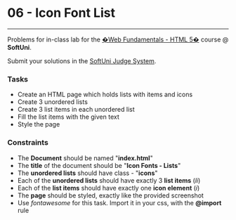 # 06 - Icon Font List
------
Problems for in-class lab for the [�Web Fundamentals - HTML 5�](https://softuni.bg/trainings/2265/web-fundamentals-html5-january-2019/) course @ **SoftUni**.

Submit your solutions in the [SoftUni Judge System](https://judge.softuni.bg/Contests/1234/CSS-Typography).

### Tasks
 * Create an HTML page which holds lists with items and icons
 * Create 3 unordered lists
 * Create 3 list items in each unordered list
 * Fill the list items with the given text
 * Style the page

### Constraints
 * The **Document** should be named "**index.html**"
 * The **title** of the document should be "**Icon Fonts - Lists**"
 * The **unordered lists** should have class - "**icons**"
 * Each of the **unordered lists** should have exactly 3 **list items** (_li_)
 * Each of the **list items** should have exactly one **icon element** (_i_)
 * The **page** should be styled, exactly like the provided screenshot
 * Use _fontawesome_ for this task. Import it in your css, with the **@import** rule